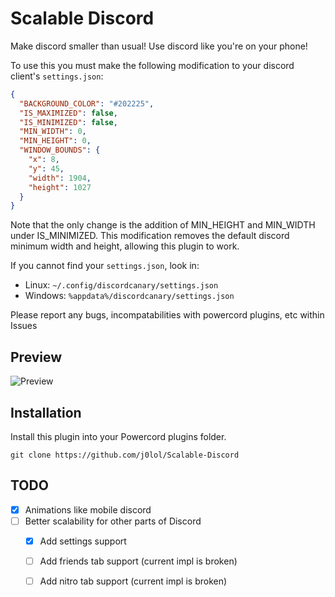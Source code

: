 # Scalable Discord

Make discord smaller than usual! Use discord like you're on your phone!

To use this you must make the following modification to your discord client's `settings.json`:

```json
{
  "BACKGROUND_COLOR": "#202225",
  "IS_MAXIMIZED": false,
  "IS_MINIMIZED": false,
  "MIN_WIDTH": 0,
  "MIN_HEIGHT": 0,
  "WINDOW_BOUNDS": {
    "x": 8,
    "y": 45,
    "width": 1904,
    "height": 1027
  }
}
```
Note that the only change is the addition of MIN_HEIGHT and MIN_WIDTH under IS_MINIMIZED. This modification removes the 
default discord minimum width and height, allowing this plugin to work.

If you cannot find your `settings.json`, look in:
 - Linux: `~/.config/discordcanary/settings.json`
 - Windows: `%appdata%/discordcanary/settings.json`

Please report any bugs, incompatabilities with powercord plugins, etc within Issues

## Preview

![Preview](https://downloadmoredownloads.download/i/yz40vnzn.gif)

## Installation
Install this plugin into your Powercord plugins folder.
```
git clone https://github.com/j0lol/Scalable-Discord
```

## TODO
- [x] Animations like mobile discord
- [ ] Better scalability for other parts of Discord
    - [x] Add settings support
    - [ ] Add friends tab support (current impl is broken)
    - [ ] Add nitro tab support (current impl is broken)
    
